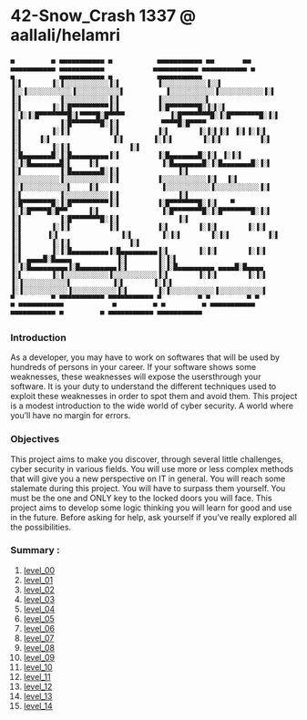 # 42-Snow_Crash  1337 @ aallali/helamri
 
    ▄         ▄ ▄▄▄▄▄▄▄▄▄▄▄ ▄           ▄▄▄▄▄▄▄▄▄▄▄ ▄▄       ▄▄ ▄▄▄▄▄▄▄▄▄▄▄ ▄▄▄▄▄▄▄▄▄▄▄            ▄▄▄▄▄▄▄▄▄▄▄ ▄▄▄▄▄▄▄▄▄▄▄ ▄           ▄           ▄▄▄▄▄▄▄▄▄▄▄ ▄           ▄▄▄▄▄▄▄▄▄▄▄ 
    ▐░▌       ▐░▐░░░░░░░░░░░▐░▌         ▐░░░░░░░░░░░▐░░▌     ▐░░▐░░░░░░░░░░░▐░░░░░░░░░░░▌          ▐░░░░░░░░░░░▐░░░░░░░░░░░▐░▌         ▐░▌         ▐░░░░░░░░░░░▐░▌         ▐░░░░░░░░░░░▌
    ▐░▌       ▐░▐░█▀▀▀▀▀▀▀▀▀▐░▌         ▐░█▀▀▀▀▀▀▀█░▐░▌░▌   ▐░▐░▐░█▀▀▀▀▀▀▀█░▌▀▀▀▀█░█▀▀▀▀           ▐░█▀▀▀▀▀▀▀█░▐░█▀▀▀▀▀▀▀█░▐░▌         ▐░▌         ▐░█▀▀▀▀▀▀▀█░▐░▌          ▀▀▀▀█░█▀▀▀▀ 
    ▐░▌       ▐░▐░▌         ▐░▌         ▐░▌       ▐░▐░▌▐░▌ ▐░▌▐░▐░▌       ▐░▌    ▐░▌               ▐░▌       ▐░▐░▌       ▐░▐░▌         ▐░▌         ▐░▌       ▐░▐░▌              ▐░▌     
    ▐░█▄▄▄▄▄▄▄█░▐░█▄▄▄▄▄▄▄▄▄▐░▌         ▐░█▄▄▄▄▄▄▄█░▐░▌ ▐░▐░▌ ▐░▐░█▄▄▄▄▄▄▄█░▌    ▐░▌               ▐░█▄▄▄▄▄▄▄█░▐░█▄▄▄▄▄▄▄█░▐░▌         ▐░▌         ▐░█▄▄▄▄▄▄▄█░▐░▌              ▐░▌     
    ▐░░░░░░░░░░░▐░░░░░░░░░░░▐░▌         ▐░░░░░░░░░░░▐░▌  ▐░▌  ▐░▐░░░░░░░░░░░▌    ▐░▌               ▐░░░░░░░░░░░▐░░░░░░░░░░░▐░▌         ▐░▌         ▐░░░░░░░░░░░▐░▌              ▐░▌     
    ▐░█▀▀▀▀▀▀▀█░▐░█▀▀▀▀▀▀▀▀▀▐░▌         ▐░█▀▀▀▀▀▀▀█░▐░▌   ▀   ▐░▐░█▀▀▀▀█░█▀▀     ▐░▌               ▐░█▀▀▀▀▀▀▀█░▐░█▀▀▀▀▀▀▀█░▐░▌         ▐░▌         ▐░█▀▀▀▀▀▀▀█░▐░▌              ▐░▌     
    ▐░▌       ▐░▐░▌         ▐░▌         ▐░▌       ▐░▐░▌       ▐░▐░▌     ▐░▌      ▐░▌               ▐░▌       ▐░▐░▌       ▐░▐░▌         ▐░▌         ▐░▌       ▐░▐░▌              ▐░▌     
    ▐░▌       ▐░▐░█▄▄▄▄▄▄▄▄▄▐░█▄▄▄▄▄▄▄▄▄▐░▌       ▐░▐░▌       ▐░▐░▌      ▐░▌ ▄▄▄▄█░█▄▄▄▄           ▐░▌       ▐░▐░▌       ▐░▐░█▄▄▄▄▄▄▄▄▄▐░█▄▄▄▄▄▄▄▄▄▐░▌       ▐░▐░█▄▄▄▄▄▄▄▄▄ ▄▄▄▄█░█▄▄▄▄ 
    ▐░▌       ▐░▐░░░░░░░░░░░▐░░░░░░░░░░░▐░▌       ▐░▐░▌       ▐░▐░▌       ▐░▐░░░░░░░░░░░▌          ▐░▌       ▐░▐░▌       ▐░▐░░░░░░░░░░░▐░░░░░░░░░░░▐░▌       ▐░▐░░░░░░░░░░░▐░░░░░░░░░░░▌
    ▀         ▀ ▀▀▀▀▀▀▀▀▀▀▀ ▀▀▀▀▀▀▀▀▀▀▀ ▀         ▀ ▀         ▀ ▀         ▀ ▀▀▀▀▀▀▀▀▀▀▀            ▀         ▀ ▀         ▀ ▀▀▀▀▀▀▀▀▀▀▀ ▀▀▀▀▀▀▀▀▀▀▀ ▀         ▀ ▀▀▀▀▀▀▀▀▀▀▀ ▀▀▀▀▀▀▀▀▀▀▀ 
    
 
### Introduction
As a developer, you may have to work on softwares that will be used by hundreds of persons in your career.
If your software shows some weaknesses, these weaknesses will expose the usersthrough your software.
It is your duty to understand the different techniques used to exploit these weaknesses in order to spot them and avoid them.
This project is a modest introduction to the wide world of cyber security. 
A world where you’ll have no margin for errors.


### Objectives
This project aims to make you discover, through several little challenges, cyber security in various fields.
You will use more or less complex methods that will give you a new perspective on IT in general.
You will reach some stalemate during this project. You will have to surpass them yourself. 
You must be the one and ONLY key to the locked doors you will face. 
This project aims to develop some logic thinking you will learn for good and use in the future. Before asking for help, ask yourself if you’ve really explored all the possibilities.

### Summary :
1. [level_00](https://github.com/aallali/42-Snow_Crash/tree/main/flag00)
1. [level_01](https://github.com/aallali/42-Snow_Crash/tree/main/flag01)
1. [level_02](https://github.com/aallali/42-Snow_Crash/tree/main/flag02)
1. [level_03](https://github.com/aallali/42-Snow_Crash/tree/main/flag03)
1. [level_04](https://github.com/aallali/42-Snow_Crash/tree/main/flag04)
1. [level_05](https://github.com/aallali/42-Snow_Crash/tree/main/flag05)
1. [level_06](https://github.com/aallali/42-Snow_Crash/tree/main/flag06)
1. [level_07](https://github.com/aallali/42-Snow_Crash/tree/main/flag07)
1. [level_08](https://github.com/aallali/42-Snow_Crash/tree/main/flag08)
1. [level_09](https://github.com/aallali/42-Snow_Crash/tree/main/flag09)
1. [level_10](https://github.com/aallali/42-Snow_Crash/tree/main/flag10)
1. [level_11](https://github.com/aallali/42-Snow_Crash/tree/main/flag11)
1. [level_12](https://github.com/aallali/42-Snow_Crash/tree/main/flag12)
1. [level_13](https://github.com/aallali/42-Snow_Crash/tree/main/flag13)
1. [level_14](https://github.com/aallali/42-Snow_Crash/tree/main/flag14)

